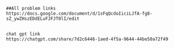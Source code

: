     ##All problem links
    https://docs.google.com/document/d/1sFqQcdoIiciLJfA-fg8-sZ_ywZHszEDdELuFJFJT0lI/edit


    chat gpt link
    https://chatgpt.com/share/7d2c6446-1aed-4f5a-9644-44be50a72f49
